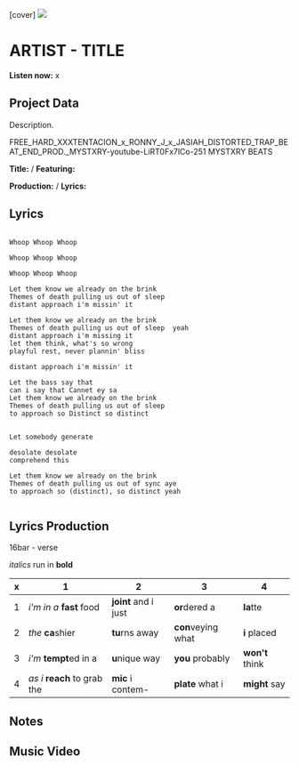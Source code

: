 [cover] ![](57175019_319474918741616_8502199518755923887_n.jpg)

# ARTIST - TITLE

**Listen now:** x

## Project Data

Description.

FREE_HARD_XXXTENTACION_x_RONNY_J_x_JASIAH_DISTORTED_TRAP_BEAT_END_PROD._MYSTXRY-youtube-LiRT0Fx7lCo-251
MYSTXRY BEATS


**Title:**  / **Featuring:** 

**Production:**  / **Lyrics:** 

## Lyrics

```

Whoop Whoop Whoop

Whoop Whoop Whoop

Whoop Whoop Whoop

Let them know we already on the brink
Themes of death pulling us out of sleep 
distant approach i'm missin' it

Let them know we already on the brink
Themes of death pulling us out of sleep  yeah
distant approach i'm missing it
let them think, what's so wrong
playful rest, never plannin' bliss

distant approach i'm missin' it

Let the bass say that
can i say that Cannet ey sa
Let them know we already on the brink
Themes of death pulling us out of sleep 
to approach so Distinct so distinct


Let somebody generate

desolate desolate 
comprehend this

Let them know we already on the brink
Themes of death pulling us out of sync aye
to approach so (distinct), so distinct yeah


```

## Lyrics Production

16bar - verse

*italics* run in
**bold**

| x | 1 | 2 | 3 | 4 |
|---|---|---|---|---|
| 1 | *i'm in a* **fast** food | **joint** and i just  | **or**dered a  | **la**tte  |
| 2 | *the* **ca**shier | **tu**rns away  |  **con**veying what |  **i** placed |
| 3 | *i'm* **tempt**ed in a | **u**nique way  |  **you** probably |  **won't** think |
| 4 | *as i* **reach** to grab the |  **mic** i contem-  | **plate** what i | **might** say |

## Notes

## Music Video
